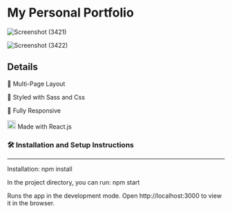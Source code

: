 # My Personal Portfolio

![Screenshot (3421)](https://user-images.githubusercontent.com/81046432/202212045-c6ec0a8f-16fc-4b40-848c-2e47fdb69735.png)

![Screenshot (3422)](https://user-images.githubusercontent.com/81046432/202213423-8841d49e-3007-4396-855c-3c38121b90bd.png)

Details
---
📖 Multi-Page Layout

🎨 Styled with Sass and Css

📱 Fully Responsive

<img src="https://user-images.githubusercontent.com/81046432/202214786-33ffce5c-917f-4050-8c90-2986290bd8dc.png" alt="drawing" width="20"/> Made with React.js

### 🛠 Installation and Setup Instructions
---
Installation: npm install

In the project directory, you can run: npm start

Runs the app in the development mode.
Open http://localhost:3000 to view it in the browser.



